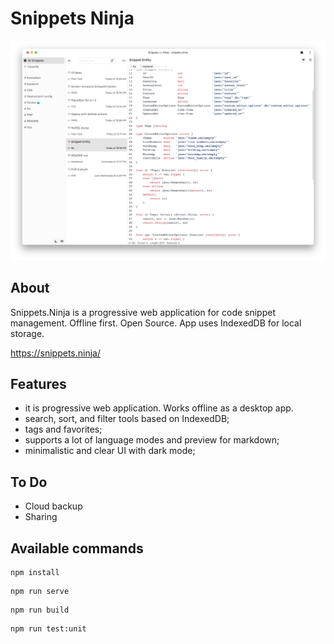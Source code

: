 # Snippets Ninja

![image](app.png)

## About

Snippets.Ninja is a progressive web application for code snippet management. Offline first. Open Source. App uses IndexedDB for local storage. 

https://snippets.ninja/

## Features

- it is progressive web application. Works offline as a desktop app.
- search, sort, and filter tools based on IndexedDB;
- tags and favorites;
- supports a lot of language modes and preview for markdown;
- minimalistic and clear UI with dark mode;

## To Do

- Cloud backup
- Sharing

## Available commands
```
npm install
```

```
npm run serve
```

```
npm run build
```

```
npm run test:unit
```
